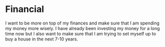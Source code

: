 # Financial 
I want to be more on top of my finances and make sure that I am spending my money more wisely. I have already been investing my money for a long time now but I also want to make sure that I am trying to set myself up to buy a house in the next 7-10 years. 